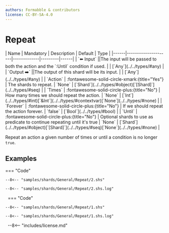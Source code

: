 ```yaml
---
authors: Formabble & contributors
license: CC-BY-SA-4.0
---
```



# Repeat

<div class="sh-parameters" markdown="1">
| Name | Mandatory | Description | Default | Type |
|------|---------------------|-------------|---------|------|
| `⬅️ Input` ||The input will be passed to both the action and the `:Until` condition if used. | | [`Any`](../../types/#any) |
| `Output ➡️` ||The output of this shard will be its input. | | [`Any`](../../types/#any) |
| `Action` | :fontawesome-solid-circle-xmark:{title="Yes"}  | The shards to repeat. | `None` | [`Shard`](../../types/#object)[`[Shard]`](../../types/#seq) |
| `Times` | :fontawesome-solid-circle-plus:{title="No"}  | How many times we should repeat the action. | `None` | [`Int`](../../types/#int)[`&Int`](../../types/#contextvar)[`None`](../../types/#none) |
| `Forever` | :fontawesome-solid-circle-plus:{title="No"}  | If we should repeat the action forever. | `false` | [`Bool`](../../types/#bool) |
| `Until` | :fontawesome-solid-circle-plus:{title="No"}  | Optional shards to use as predicate to continue repeating until it's true | `None` | [`Shard`](../../types/#object)[`[Shard]`](../../types/#seq)[`None`](../../types/#none) |

</div>

Repeat an action a given number of times or until a condition is no longer `true`.

## Examples

=== "Code"

  ```x86asm linenums="1"
  --8<-- "samples/shards/General/Repeat/2.shs"
  ```

  ```
  --8<-- "samples/shards/General/Repeat/2.shs.log"
  ```
&nbsp;
=== "Code"

  ```x86asm linenums="1"
  --8<-- "samples/shards/General/Repeat/1.shs"
  ```

  ```
  --8<-- "samples/shards/General/Repeat/1.shs.log"
  ```
&nbsp;
--8<-- "includes/license.md"

